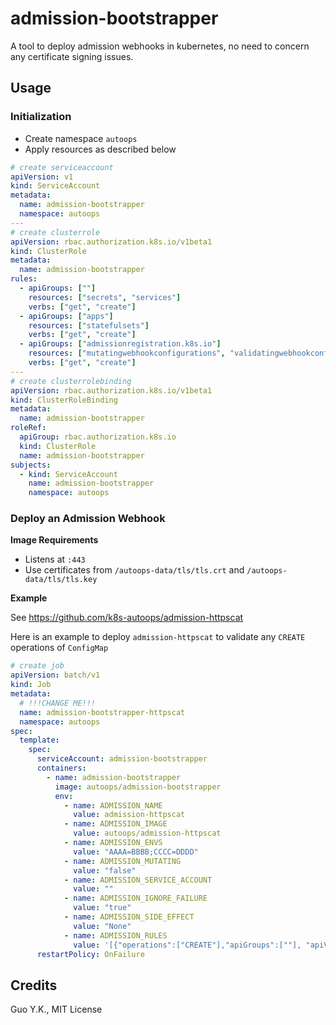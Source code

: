 # admission-bootstrapper

A tool to deploy admission webhooks in kubernetes, no need to concern any certificate signing issues.

## Usage

### Initialization

* Create namespace `autoops`
* Apply resources as described below

```yaml
# create serviceaccount
apiVersion: v1
kind: ServiceAccount
metadata:
  name: admission-bootstrapper
  namespace: autoops
---
# create clusterrole
apiVersion: rbac.authorization.k8s.io/v1beta1
kind: ClusterRole
metadata:
  name: admission-bootstrapper
rules:
  - apiGroups: [""]
    resources: ["secrets", "services"]
    verbs: ["get", "create"]
  - apiGroups: ["apps"]
    resources: ["statefulsets"]
    verbs: ["get", "create"]
  - apiGroups: ["admissionregistration.k8s.io"]
    resources: ["mutatingwebhookconfigurations", "validatingwebhookconfigurations"]
    verbs: ["get", "create"]
---
# create clusterrolebinding
apiVersion: rbac.authorization.k8s.io/v1beta1
kind: ClusterRoleBinding
metadata:
  name: admission-bootstrapper
roleRef:
  apiGroup: rbac.authorization.k8s.io
  kind: ClusterRole
  name: admission-bootstrapper
subjects:
  - kind: ServiceAccount
    name: admission-bootstrapper
    namespace: autoops
```

### Deploy an Admission Webhook

**Image Requirements**

* Listens at `:443`
* Use certificates from `/autoops-data/tls/tls.crt` and `/autoops-data/tls/tls.key`

**Example**

See https://github.com/k8s-autoops/admission-httpscat

Here is an example to deploy `admission-httpscat` to validate any `CREATE` operations of `ConfigMap`

```yaml
# create job
apiVersion: batch/v1
kind: Job
metadata:
  # !!!CHANGE ME!!!
  name: admission-bootstrapper-httpscat
  namespace: autoops
spec:
  template:
    spec:
      serviceAccount: admission-bootstrapper
      containers:
        - name: admission-bootstrapper
          image: autoops/admission-bootstrapper
          env:
            - name: ADMISSION_NAME
              value: admission-httpscat
            - name: ADMISSION_IMAGE
              value: autoops/admission-httpscat
            - name: ADMISSION_ENVS
              value: "AAAA=BBBB;CCCC=DDDD"
            - name: ADMISSION_MUTATING
              value: "false"
            - name: ADMISSION_SERVICE_ACCOUNT
              value: ""
            - name: ADMISSION_IGNORE_FAILURE
              value: "true"
            - name: ADMISSION_SIDE_EFFECT
              value: "None"
            - name: ADMISSION_RULES
              value: '[{"operations":["CREATE"],"apiGroups":[""], "apiVersions":["*"], "resources":["configmaps"]}]'
      restartPolicy: OnFailure
```


## Credits

Guo Y.K., MIT License
